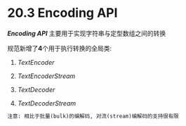 # 20.3 Encoding API
***Encoding API*** 主要用于实现字符串与定型数组之间的转换

规范新增了**4**个用于执行转换的全局类:

1. *TextEncoder*

2. *TextEncoderStream*

3. *TextDecoder*

4. *TextDecoderStream*

```txt
注意: 相比于批量(bulk)的编解码, 对流(stream)编解码的支持很有限
```